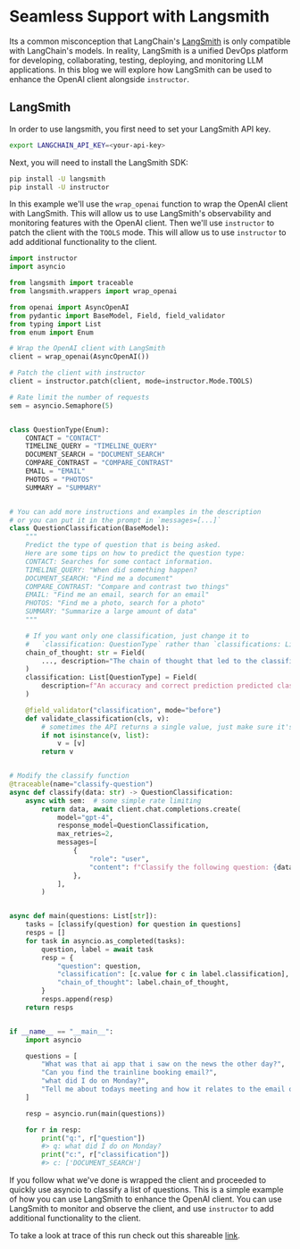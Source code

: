 # Seamless Support with Langsmith

Its a common misconception that LangChain's [LangSmith](https://www.langchain.com/langsmith) is only compatible with LangChain's models. In reality, LangSmith is a unified DevOps platform for developing, collaborating, testing, deploying, and monitoring LLM applications. In this blog we will explore how LangSmith can be used to enhance the OpenAI client alongside `instructor`.

## LangSmith

In order to use langsmith, you first need to set your LangSmith API key.

```bash
export LANGCHAIN_API_KEY=<your-api-key>
```

Next, you will need to install the LangSmith SDK:

```bash
pip install -U langsmith
pip install -U instructor
```

In this example we'll use the `wrap_openai` function to wrap the OpenAI client with LangSmith. This will allow us to use LangSmith's observability and monitoring features with the OpenAI client. Then we'll use `instructor` to patch the client with the `TOOLS` mode. This will allow us to use `instructor` to add additional functionality to the client.

```python
import instructor
import asyncio

from langsmith import traceable
from langsmith.wrappers import wrap_openai

from openai import AsyncOpenAI
from pydantic import BaseModel, Field, field_validator
from typing import List
from enum import Enum

# Wrap the OpenAI client with LangSmith
client = wrap_openai(AsyncOpenAI())

# Patch the client with instructor
client = instructor.patch(client, mode=instructor.Mode.TOOLS)

# Rate limit the number of requests
sem = asyncio.Semaphore(5)


class QuestionType(Enum):
    CONTACT = "CONTACT"
    TIMELINE_QUERY = "TIMELINE_QUERY"
    DOCUMENT_SEARCH = "DOCUMENT_SEARCH"
    COMPARE_CONTRAST = "COMPARE_CONTRAST"
    EMAIL = "EMAIL"
    PHOTOS = "PHOTOS"
    SUMMARY = "SUMMARY"


# You can add more instructions and examples in the description
# or you can put it in the prompt in `messages=[...]`
class QuestionClassification(BaseModel):
    """
    Predict the type of question that is being asked.
    Here are some tips on how to predict the question type:
    CONTACT: Searches for some contact information.
    TIMELINE_QUERY: "When did something happen?
    DOCUMENT_SEARCH: "Find me a document"
    COMPARE_CONTRAST: "Compare and contrast two things"
    EMAIL: "Find me an email, search for an email"
    PHOTOS: "Find me a photo, search for a photo"
    SUMMARY: "Summarize a large amount of data"
    """

    # If you want only one classification, just change it to
    #   `classification: QuestionType` rather than `classifications: List[QuestionType]``
    chain_of_thought: str = Field(
        ..., description="The chain of thought that led to the classification"
    )
    classification: List[QuestionType] = Field(
        description=f"An accuracy and correct prediction predicted class of question. Only allowed types: {[t.value for t in QuestionType]}, should be used",
    )

    @field_validator("classification", mode="before")
    def validate_classification(cls, v):
        # sometimes the API returns a single value, just make sure it's a list
        if not isinstance(v, list):
            v = [v]
        return v


# Modify the classify function
@traceable(name="classify-question")
async def classify(data: str) -> QuestionClassification:
    async with sem:  # some simple rate limiting
        return data, await client.chat.completions.create(
            model="gpt-4",
            response_model=QuestionClassification,
            max_retries=2,
            messages=[
                {
                    "role": "user",
                    "content": f"Classify the following question: {data}",
                },
            ],
        )


async def main(questions: List[str]):
    tasks = [classify(question) for question in questions]
    resps = []
    for task in asyncio.as_completed(tasks):
        question, label = await task
        resp = {
            "question": question,
            "classification": [c.value for c in label.classification],
            "chain_of_thought": label.chain_of_thought,
        }
        resps.append(resp)
    return resps


if __name__ == "__main__":
    import asyncio

    questions = [
        "What was that ai app that i saw on the news the other day?",
        "Can you find the trainline booking email?",
        "what did I do on Monday?",
        "Tell me about todays meeting and how it relates to the email on Monday",
    ]

    resp = asyncio.run(main(questions))

    for r in resp:
        print("q:", r["question"])
        #> q: what did I do on Monday?
        print("c:", r["classification"])
        #> c: ['DOCUMENT_SEARCH']
```

If you follow what we've done is wrapped the client and proceeded to quickly use asyncio to classify a list of questions. This is a simple example of how you can use LangSmith to enhance the OpenAI client. You can use LangSmith to monitor and observe the client, and use `instructor` to add additional functionality to the client.

To take a look at trace of this run check out this shareable [link](https://smith.langchain.com/public/eaae9f95-3779-4bbb-824d-97aa8a57a4e0/r).
